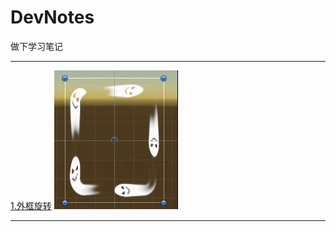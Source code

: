 # DevNotes
做下学习笔记

****   

[1.外框旋转](./Posts/RectFrameRotation/RectFrameRotation.md)
![rectRotate](./Posts/RectFrameRotation/RectRotate.gif)

****


